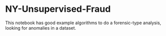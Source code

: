 # NY-Unsupervised-Fraud
This notebook has good example algorithms to do a forensic-type analysis, looking for anomalies in a dataset.
